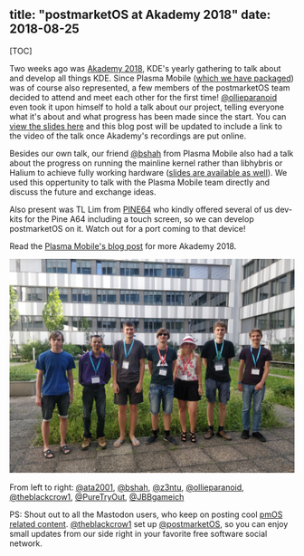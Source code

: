 title: "postmarketOS at Akademy 2018"
date: 2018-08-25
---

[TOC]

Two weeks ago was [Akademy 2018](https://akademy.kde.org/2018), KDE's yearly gathering to talk about and develop all things KDE. Since Plasma Mobile ([which we have packaged](https://postmarketos.org/blog/2017/12/31/219-days-of-postmarketOS/#plasma-mobile)) was of course also represented, a few members of the postmarketOS team decided to attend and meet each other for the first time! [@ollieparanoid](https://gitlab.com/ollieparanoid) even took it upon himself to hold a talk about our project, telling everyone what it's about and what progress has been made since the start. You can [view the slides here](/static/slides/2018-akademy/) and this blog post will be updated to include a link to the video of the talk once Akademy's recordings are put online.

Besides our own talk, our friend [@bshah](https://gitlab.com/bshah) from Plasma Mobile also had a talk about the progress on running the mainline kernel rather than libhybris or Halium to achieve fully working hardware ([slides are available as well](https://blog.bshah.in/slides/akademy2018/)). We used this oppertunity to talk with the Plasma Mobile team directly and discuss the future and exchange ideas.

Also present was TL Lim from [PINE64](https://pine64.org) who kindly offered several of us dev-kits for the Pine A64 including a touch screen, so we can develop postmarketOS on it. Watch out for a port coming to that device!

Read the [Plasma Mobile's blog post](https://www.plasma-mobile.org/2018/08/23/Plasma-Mobile-at-Akademy-2018.html) for more Akademy 2018.

[![](/static/img/2018-08/pmos-plamo-akademy2018.jpg)](/static/img/2018-08/pmos-plamo-akademy2018.jpg)

From left to right:
[@ata2001](https://gitlab.com/ata2001),
[@bshah](https://gitlab.com/bshah),
[@z3ntu](https://gitlab.com/z3ntu),
[@ollieparanoid](https://gitlab.com/ollieparanoid),
[@theblackcrow1](https://gitlab.com/theblackcrow1),
[@PureTryOut](https://gitlab.com/PureTryOut),
[@JBBgameich](https://gitlab.com/JBBgameich)

PS: Shout out to all the Mastodon users, who keep on posting cool [pmOS related content](https://mastodon.technology/tags/postmarketos). [@theblackcrow1](https://gitlab.com/theblackcrow1) set up [@postmarketOS](https://fosstodon.org/@postmarketOS), so you can enjoy small updates from our side right in your favorite free software social network.
